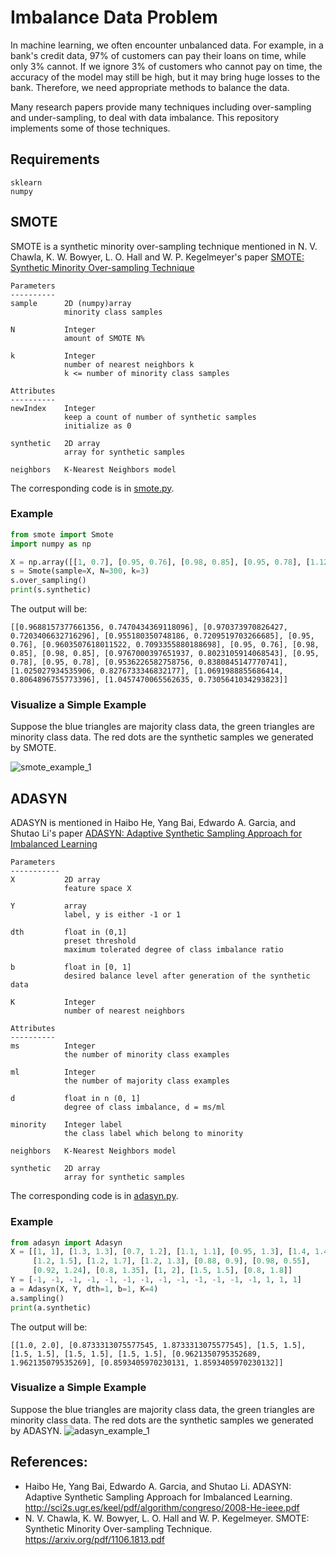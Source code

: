 # Imbalance Data Problem

In machine learning, we often encounter unbalanced data. For example, in a bank's credit data, 97% of customers can pay their loans on time, while only 3% cannot. If we ignore 3% of customers who cannot pay on time, the accuracy of the model may still be high, but it may bring huge losses to the bank. Therefore, we need appropriate methods to balance the data.

Many research papers provide many techniques including over-sampling and under-sampling, to deal with data imbalance. This repository implements some of those techniques. 


## Requirements
```
sklearn
numpy
```

## SMOTE
SMOTE is a synthetic minority over-sampling technique mentioned in N. V. Chawla, K. W. Bowyer, L. O. Hall and W. P. Kegelmeyer's paper [SMOTE: Synthetic Minority Over-sampling Technique][1]

```
Parameters
----------
sample      2D (numpy)array
            minority class samples
            
N           Integer
            amount of SMOTE N%
            
k           Integer
            number of nearest neighbors k
            k <= number of minority class samples
            
Attributes
----------
newIndex    Integer
            keep a count of number of synthetic samples
            initialize as 0
            
synthetic   2D array
            array for synthetic samples
            
neighbors   K-Nearest Neighbors model
```

The corresponding code is in [smote.py][2]. 

### Example
```python
from smote import Smote
import numpy as np

X = np.array([[1, 0.7], [0.95, 0.76], [0.98, 0.85], [0.95, 0.78], [1.12, 0.81]])
s = Smote(sample=X, N=300, k=3)
s.over_sampling()
print(s.synthetic)
```
The output will be:
```
[[0.9688157377661356, 0.7470434369118096], [0.970373970826427, 0.7203406632716296], [0.955180350748186, 0.7209519703266685], [0.95, 0.76], [0.9603507618011522, 0.7093355880188698], [0.95, 0.76], [0.98, 0.85], [0.98, 0.85], [0.9767000397651937, 0.8023105914068543], [0.95, 0.78], [0.95, 0.78], [0.9536226582758756, 0.8380845147770741], [1.025027934535906, 0.8276733346832177], [1.0691988855686414, 0.8064896755773396], [1.0457470065562635, 0.7305641034293823]]

```

### Visualize a Simple Example
Suppose the blue triangles are majority class data, the green triangles are minority class data. 
The red dots are the synthetic samples we generated by SMOTE.

![smote_example_1](https://user-images.githubusercontent.com/79959032/124613935-5f929c00-de91-11eb-817e-c24db21373ef.png)


## ADASYN
ADASYN is mentioned in Haibo He, Yang Bai, Edwardo A. Garcia, and Shutao Li's paper [ADASYN: Adaptive Synthetic Sampling Approach for Imbalanced Learning][3]

```
Parameters
-----------
X           2D array
            feature space X
            
Y           array
            label, y is either -1 or 1
            
dth         float in (0,1]
            preset threshold
            maximum tolerated degree of class imbalance ratio
            
b           float in [0, 1]
            desired balance level after generation of the synthetic data
            
K           Integer
            number of nearest neighbors
            
Attributes
----------
ms          Integer
            the number of minority class examples
            
ml          Integer
            the number of majority class examples
            
d           float in n (0, 1]
            degree of class imbalance, d = ms/ml
            
minority    Integer label
            the class label which belong to minority
            
neighbors   K-Nearest Neighbors model

synthetic   2D array
            array for synthetic samples
```

The corresponding code is in [adasyn.py][4]. 

### Example
```python
from adasyn import Adasyn
X = [[1, 1], [1.3, 1.3], [0.7, 1.2], [1.1, 1.1], [0.95, 1.3], [1.4, 1.4],
     [1.2, 1.5], [1.2, 1.7], [1.2, 1.3], [0.88, 0.9], [0.98, 0.55],
     [0.92, 1.24], [0.8, 1.35], [1, 2], [1.5, 1.5], [0.8, 1.8]]
Y = [-1, -1, -1, -1, -1, -1, -1, -1, -1, -1, -1, -1, -1, 1, 1, 1]
a = Adasyn(X, Y, dth=1, b=1, K=4)
a.sampling()
print(a.synthetic)
```
The output will be:
```
[[1.0, 2.0], [0.8733313075577545, 1.8733313075577545], [1.5, 1.5], [1.5, 1.5], [1.5, 1.5], [1.5, 1.5], [0.9621350795352689, 1.962135079535269], [0.8593405970230131, 1.8593405970230132]]
```

### Visualize a Simple Example
Suppose the blue triangles are majority class data, the green triangles are minority class data. 
The red dots are the synthetic samples we generated by ADASYN.
![adasyn_example_1](https://user-images.githubusercontent.com/79959032/124614050-7e912e00-de91-11eb-81f7-6325e64efa7d.png)

## References:
- Haibo He, Yang Bai, Edwardo A. Garcia, and Shutao Li. ADASYN: Adaptive Synthetic Sampling Approach for Imbalanced Learning. <http://sci2s.ugr.es/keel/pdf/algorithm/congreso/2008-He-ieee.pdf>
- N. V. Chawla, K. W. Bowyer, L. O. Hall and W. P. Kegelmeyer. SMOTE: Synthetic Minority Over-sampling Technique. <https://arxiv.org/pdf/1106.1813.pdf>


[1]: https://arxiv.org/pdf/1106.1813.pdf
[2]: https://github.com/saranyab21/Class-Imbalance-Problem-SMOTE-ADASYN/blob/master/smote.py
[3]: http://sci2s.ugr.es/keel/pdf/algorithm/congreso/2008-He-ieee.pdf
[4]: https://github.com/saranyab21/Class-Imbalance-Problem-SMOTE-ADASYN/blob/master/adasyn.py
